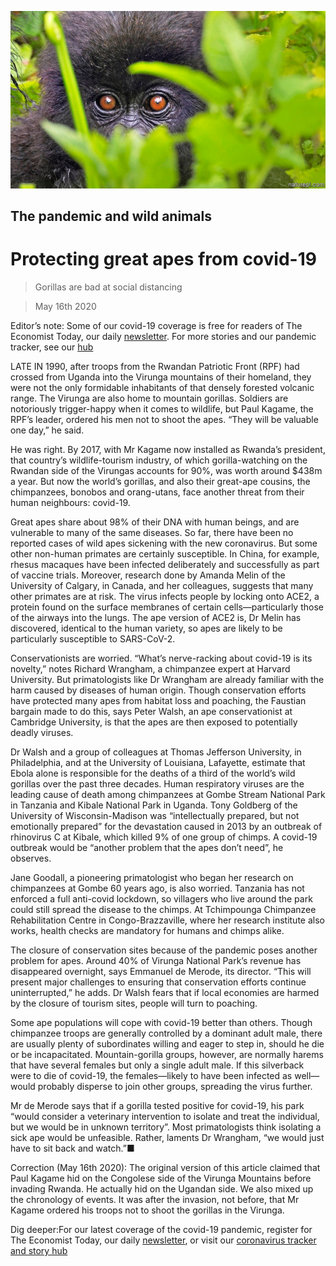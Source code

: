 ![](./images/20200516_STP001_0.jpg)

## The pandemic and wild animals

# Protecting great apes from covid-19

> Gorillas are bad at social distancing

> May 16th 2020

Editor’s note: Some of our covid-19 coverage is free for readers of The Economist Today, our daily [newsletter](https://www.economist.com/https://my.economist.com/user#newsletter). For more stories and our pandemic tracker, see our [hub](https://www.economist.com//news/2020/03/11/the-economists-coverage-of-the-coronavirus)

LATE IN 1990, after troops from the Rwandan Patriotic Front (RPF) had crossed from Uganda into the Virunga mountains of their homeland, they were not the only formidable inhabitants of that densely forested volcanic range. The Virunga are also home to mountain gorillas. Soldiers are notoriously trigger-happy when it comes to wildlife, but Paul Kagame, the RPF’s leader, ordered his men not to shoot the apes. “They will be valuable one day,” he said.

He was right. By 2017, with Mr Kagame now installed as Rwanda’s president, that country’s wildlife-tourism industry, of which gorilla-watching on the Rwandan side of the Virungas accounts for 90%, was worth around $438m a year. But now the world’s gorillas, and also their great-ape cousins, the chimpanzees, bonobos and orang-utans, face another threat from their human neighbours: covid-19.

Great apes share about 98% of their DNA with human beings, and are vulnerable to many of the same diseases. So far, there have been no reported cases of wild apes sickening with the new coronavirus. But some other non-human primates are certainly susceptible. In China, for example, rhesus macaques have been infected deliberately and successfully as part of vaccine trials. Moreover, research done by Amanda Melin of the University of Calgary, in Canada, and her colleagues, suggests that many other primates are at risk. The virus infects people by locking onto ACE2, a protein found on the surface membranes of certain cells—particularly those of the airways into the lungs. The ape version of ACE2 is, Dr Melin has discovered, identical to the human variety, so apes are likely to be particularly susceptible to SARS-CoV-2.

Conservationists are worried. “What’s nerve-racking about covid-19 is its novelty,” notes Richard Wrangham, a chimpanzee expert at Harvard University. But primatologists like Dr Wrangham are already familiar with the harm caused by diseases of human origin. Though conservation efforts have protected many apes from habitat loss and poaching, the Faustian bargain made to do this, says Peter Walsh, an ape conservationist at Cambridge University, is that the apes are then exposed to potentially deadly viruses.

Dr Walsh and a group of colleagues at Thomas Jefferson University, in Philadelphia, and at the University of Louisiana, Lafayette, estimate that Ebola alone is responsible for the deaths of a third of the world’s wild gorillas over the past three decades. Human respiratory viruses are the leading cause of death among chimpanzees at Gombe Stream National Park in Tanzania and Kibale National Park in Uganda. Tony Goldberg of the University of Wisconsin-Madison was “intellectually prepared, but not emotionally prepared” for the devastation caused in 2013 by an outbreak of rhinovirus C at Kibale, which killed 9% of one group of chimps. A covid-19 outbreak would be “another problem that the apes don’t need”, he observes.

Jane Goodall, a pioneering primatologist who began her research on chimpanzees at Gombe 60 years ago, is also worried. Tanzania has not enforced a full anti-covid lockdown, so villagers who live around the park could still spread the disease to the chimps. At Tchimpounga Chimpanzee Rehabilitation Centre in Congo-Brazzaville, where her research institute also works, health checks are mandatory for humans and chimps alike.

The closure of conservation sites because of the pandemic poses another problem for apes. Around 40% of Virunga National Park’s revenue has disappeared overnight, says Emmanuel de Merode, its director. “This will present major challenges to ensuring that conservation efforts continue uninterrupted,” he adds. Dr Walsh fears that if local economies are harmed by the closure of tourism sites, people will turn to poaching.

Some ape populations will cope with covid-19 better than others. Though chimpanzee troops are generally controlled by a dominant adult male, there are usually plenty of subordinates willing and eager to step in, should he die or be incapacitated. Mountain-gorilla groups, however, are normally harems that have several females but only a single adult male. If this silverback were to die of covid-19, the females—likely to have been infected as well—would probably disperse to join other groups, spreading the virus further.

Mr de Merode says that if a gorilla tested positive for covid-19, his park “would consider a veterinary intervention to isolate and treat the individual, but we would be in unknown territory”. Most primatologists think isolating a sick ape would be unfeasible. Rather, laments Dr Wrangham, “we would just have to sit back and watch.”■

Correction (May 16th 2020): The original version of this article claimed that Paul Kagame hid on the Congolese side of the Virunga Mountains before invading Rwanda. He actually hid on the Ugandan side. We also mixed up the chronology of events. It was after the invasion, not before, that Mr Kagame ordered his troops not to shoot the gorillas in the Virunga. 

Dig deeper:For our latest coverage of the covid-19 pandemic, register for The Economist Today, our daily [newsletter](https://www.economist.com//newslettersignup), or visit our [coronavirus tracker and story hub](https://www.economist.com//coronavirus)